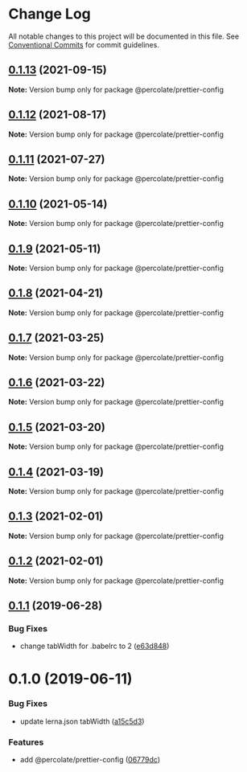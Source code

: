 # Change Log

All notable changes to this project will be documented in this file.
See [Conventional Commits](https://conventionalcommits.org) for commit guidelines.

## [0.1.13](https://github.com/percolate/blend/tree/master/pkgs/prettier-config/compare/@percolate/prettier-config@0.1.12...@percolate/prettier-config@0.1.13) (2021-09-15)

**Note:** Version bump only for package @percolate/prettier-config





## [0.1.12](https://github.com/percolate/blend/tree/master/pkgs/prettier-config/compare/@percolate/prettier-config@0.1.11...@percolate/prettier-config@0.1.12) (2021-08-17)

**Note:** Version bump only for package @percolate/prettier-config





## [0.1.11](https://github.com/percolate/blend/tree/master/pkgs/prettier-config/compare/@percolate/prettier-config@0.1.10...@percolate/prettier-config@0.1.11) (2021-07-27)

**Note:** Version bump only for package @percolate/prettier-config





## [0.1.10](https://github.com/percolate/blend/tree/master/pkgs/prettier-config/compare/@percolate/prettier-config@0.1.9...@percolate/prettier-config@0.1.10) (2021-05-14)

**Note:** Version bump only for package @percolate/prettier-config





## [0.1.9](https://github.com/percolate/blend/tree/master/pkgs/prettier-config/compare/@percolate/prettier-config@0.1.7...@percolate/prettier-config@0.1.9) (2021-05-11)

**Note:** Version bump only for package @percolate/prettier-config





## [0.1.8](https://github.com/percolate/blend/tree/master/pkgs/prettier-config/compare/@percolate/prettier-config@0.1.7...@percolate/prettier-config@0.1.8) (2021-04-21)

**Note:** Version bump only for package @percolate/prettier-config





## [0.1.7](https://github.com/percolate/blend/tree/master/pkgs/prettier-config/compare/@percolate/prettier-config@0.1.6...@percolate/prettier-config@0.1.7) (2021-03-25)

**Note:** Version bump only for package @percolate/prettier-config





## [0.1.6](https://github.com/percolate/blend/tree/master/pkgs/prettier-config/compare/@percolate/prettier-config@0.1.5...@percolate/prettier-config@0.1.6) (2021-03-22)

**Note:** Version bump only for package @percolate/prettier-config





## [0.1.5](https://github.com/percolate/blend/tree/master/pkgs/prettier-config/compare/@percolate/prettier-config@0.1.4...@percolate/prettier-config@0.1.5) (2021-03-20)

**Note:** Version bump only for package @percolate/prettier-config





## [0.1.4](https://github.com/percolate/blend/tree/master/pkgs/prettier-config/compare/@percolate/prettier-config@0.1.3...@percolate/prettier-config@0.1.4) (2021-03-19)

**Note:** Version bump only for package @percolate/prettier-config





## [0.1.3](https://github.com/percolate/blend/tree/master/pkgs/prettier-config/compare/@percolate/prettier-config@0.1.1...@percolate/prettier-config@0.1.3) (2021-02-01)

**Note:** Version bump only for package @percolate/prettier-config





## [0.1.2](https://github.com/percolate/blend/tree/master/pkgs/prettier-config/compare/@percolate/prettier-config@0.1.1...@percolate/prettier-config@0.1.2) (2021-02-01)

**Note:** Version bump only for package @percolate/prettier-config





## [0.1.1](https://github.com/percolate/blend/tree/master/pkgs/prettier-config/compare/@percolate/prettier-config@0.1.0...@percolate/prettier-config@0.1.1) (2019-06-28)


### Bug Fixes

* change tabWidth for .babelrc to 2 ([e63d848](https://github.com/percolate/blend/tree/master/pkgs/prettier-config/commit/e63d848))





# 0.1.0 (2019-06-11)


### Bug Fixes

* update lerna.json tabWidth ([a15c5d3](https://github.com/percolate/blend/tree/master/pkgs/prettier-config/commit/a15c5d3))


### Features

* add @percolate/prettier-config ([06779dc](https://github.com/percolate/blend/tree/master/pkgs/prettier-config/commit/06779dc))
